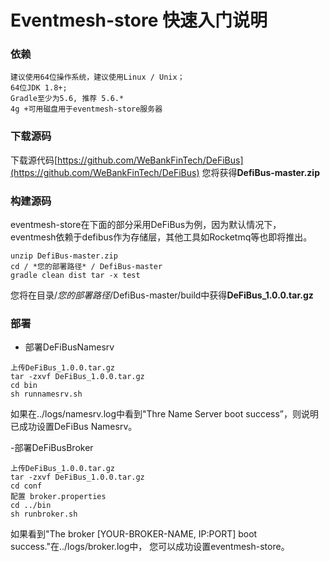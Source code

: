# Eventmesh-store 快速入门说明

### 依赖

```
建议使用64位操作系统，建议使用Linux / Unix；
64位JDK 1.8+;
Gradle至少为5.6, 推荐 5.6.*
4g +可用磁盘用于eventmesh-store服务器
```

### 下载源码

下载源代码[https://github.com/WeBankFinTech/DeFiBus](https://github.com/WeBankFinTech/DeFiBus)
您将获得**DefiBus-master.zip**

### 构建源码

eventmesh-store在下面的部分采用DeFiBus为例，因为默认情况下，eventmesh依赖于defibus作为存储层，其他工具如Rocketmq等也即将推出。

```
unzip DefiBus-master.zip
cd / *您的部署路径* / DefiBus-master
gradle clean dist tar -x test
```

您将在目录/*您的部署路径*/DefiBus-master/build中获得**DeFiBus_1.0.0.tar.gz**

### 部署

- 部署DeFiBusNamesrv

```
上传DeFiBus_1.0.0.tar.gz
tar -zxvf DeFiBus_1.0.0.tar.gz
cd bin
sh runnamesrv.sh
```

如果在../logs/namesrv.log中看到"Thre Name Server boot success”，则说明已成功设置DeFiBus Namesrv。

-部署DeFiBusBroker

```
上传DeFiBus_1.0.0.tar.gz
tar -zxvf DeFiBus_1.0.0.tar.gz
cd conf
配置 broker.properties
cd ../bin
sh runbroker.sh
```

如果看到"The broker \[YOUR-BROKER-NAME, IP:PORT\] boot success."在../logs/broker.log中， 您可以成功设置eventmesh-store。
